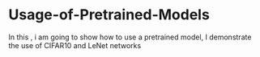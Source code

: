 # Usage-of-Pretrained-Models
In this , i am going to show how to use a pretrained model,
I demonstrate the use of  CIFAR10 and  LeNet networks
